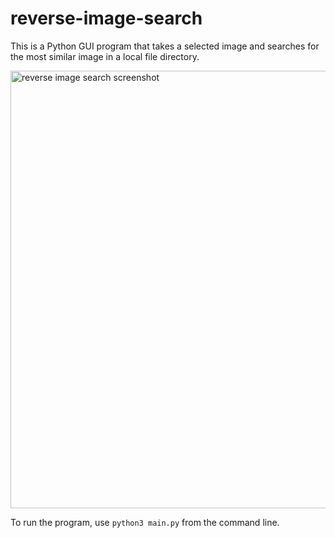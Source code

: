 # reverse-image-search
This is a Python GUI program that takes a selected image and searches for the most similar image in a local file directory.

<img width="700" alt="reverse image search screenshot" src="https://github.com/user-attachments/assets/66bb1d5b-ca59-4b0b-96f2-66d503af2646" />

To run the program, use `python3 main.py` from the command line.
